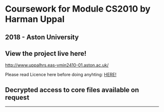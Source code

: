 # Coursework for Module CS2010 by Harman Uppal
## 2018 - Aston University

## View the project live here!
http://www.uppalhrs.eas-vmin2410-01.aston.ac.uk/

Please read Licence here before doing anyhting: <a href=https://github.com/HarmanU/Coursework-AstonEvents-Public/blob/master/LICENSE.md > HERE! </a>

## Decrypted access to core files available on request
----

